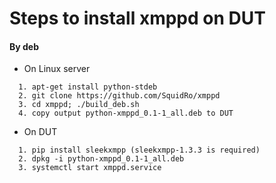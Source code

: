 Steps to install xmppd on DUT
================================
#### By deb
- On Linux server
```
  1. apt-get install python-stdeb
  2. git clone https://github.com/SquidRo/xmppd
  3. cd xmppd; ./build_deb.sh
  4. copy output python-xmppd_0.1-1_all.deb to DUT
```
- On DUT
```
  1. pip install sleekxmpp (sleekxmpp-1.3.3 is required)
  2. dpkg -i python-xmppd_0.1-1_all.deb
  3. systemctl start xmppd.service
```

